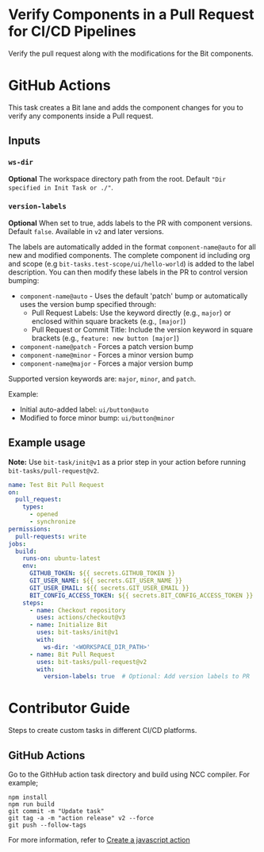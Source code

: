 # Verify Components in a Pull Request for CI/CD Pipelines
Verify the pull request along with the modifications for the Bit components.

# GitHub Actions

This task creates a Bit lane and adds the component changes for you to verify any components inside a Pull request.

## Inputs

### `ws-dir`

**Optional** The workspace directory path from the root. Default `"Dir specified in Init Task or ./"`.

### `version-labels`

**Optional** When set to true, adds labels to the PR with component versions. Default `false`. Available in `v2` and later versions.

The labels are automatically added in the format `component-name@auto` for all new and modified components. The complete component id including org and scope (e.g `bit-tasks.test-scope/ui/hello-world`) is added to the label description. You can then modify these labels in the PR to control version bumping:

- `component-name@auto` - Uses the default 'patch' bump or automatically uses the version bump specified through:
  - Pull Request Labels: Use the keyword directly (e.g., `major`) or enclosed within square brackets (e.g., `[major]`)
  - Pull Request or Commit Title: Include the version keyword in square brackets (e.g., `feature: new button [major]`)
- `component-name@patch` - Forces a patch version bump
- `component-name@minor` - Forces a minor version bump
- `component-name@major` - Forces a major version bump

Supported version keywords are: `major`, `minor`, and `patch`.

Example:
- Initial auto-added label: `ui/button@auto`
- Modified to force minor bump: `ui/button@minor`

## Example usage

**Note:** Use `bit-task/init@v1` as a prior step in your action before running `bit-tasks/pull-request@v2`.

```yaml
name: Test Bit Pull Request
on:
  pull_request:
    types:
      - opened
      - synchronize
permissions:
  pull-requests: write
jobs:
  build:
    runs-on: ubuntu-latest
    env:
      GITHUB_TOKEN: ${{ secrets.GITHUB_TOKEN }}
      GIT_USER_NAME: ${{ secrets.GIT_USER_NAME }}
      GIT_USER_EMAIL: ${{ secrets.GIT_USER_EMAIL }}
      BIT_CONFIG_ACCESS_TOKEN: ${{ secrets.BIT_CONFIG_ACCESS_TOKEN }}
    steps:
      - name: Checkout repository
        uses: actions/checkout@v3
      - name: Initialize Bit
        uses: bit-tasks/init@v1
        with:
          ws-dir: '<WORKSPACE_DIR_PATH>'
      - name: Bit Pull Request
        uses: bit-tasks/pull-request@v2
        with:
          version-labels: true  # Optional: Add version labels to PR
```

# Contributor Guide

Steps to create custom tasks in different CI/CD platforms.

## GitHub Actions

Go to the GithHub action task directory and build using NCC compiler. For example;

```
npm install
npm run build
git commit -m "Update task"
git tag -a -m "action release" v2 --force
git push --follow-tags
```

For more information, refer to [Create a javascript action](https://docs.github.com/en/actions/creating-actions/creating-a-javascript-action)
